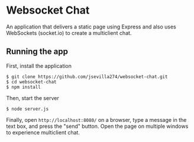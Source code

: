 # Websocket Chat
An application that delivers a static page using Express and also uses WebSockets (socket.io) to create a multiclient chat.

## Running the app
First, install the application
```
$ git clone https://github.com/jsevilla274/websocket-chat.git
$ cd websocket-chat
$ npm install
```
Then, start the server
```
$ node server.js
```
Finally, open `http://localhost:8080/` on a browser, type a message in the text box, and press the "send" button. Open the page on multiple windows to experience multiclient chat.